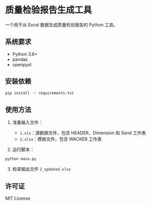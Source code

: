 # 质量检验报告生成工具

一个用于从 Excel 数据生成质量检验报告的 Python 工具。

## 系统要求

- Python 3.6+
- pandas
- openpyxl

## 安装依赖

```bash
pip install -r requirements.txt
```

## 使用方法

1. 准备输入文件：
   - `1.xls`：源数据文件，包含 HEADER、Dimension 和 Sand 工作表
   - `2.xlsx`：模板文件，包含 WACKER 工作表

2. 运行脚本：
```bash
python main.py
```

3. 检查输出文件 `2_updated.xlsx`

## 许可证

MIT License 